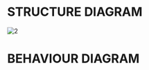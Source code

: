 # STRUCTURE DIAGRAM

![2](https://user-images.githubusercontent.com/101256661/161199781-ead0e132-d520-4eb7-adbb-65aea03fe417.png)


# BEHAVIOUR DIAGRAM

